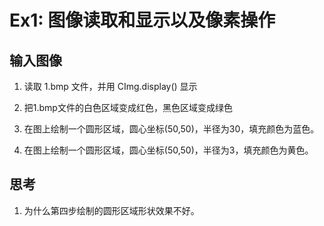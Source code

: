 # Ex1: 图像读取和显示以及像素操作

## 输入图像

  1. 读取 1.bmp 文件，并用 CImg.display() 显示

  2. 把1.bmp文件的白色区域变成红色，黑色区域变成绿色

  3. 在图上绘制一个圆形区域，圆心坐标(50,50)，半径为30，填充颜色为蓝色。

  4. 在图上绘制一个圆形区域，圆心坐标(50,50)，半径为3，填充颜色为黄色。

## 思考

  1. 为什么第四步绘制的圆形区域形状效果不好。
